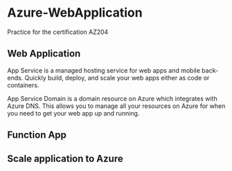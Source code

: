 # Azure-WebApplication
Practice for the certification AZ204

## Web Application 
App Service is a managed hosting service for web apps and mobile back-ends. Quickly build, deploy, and scale your web apps either as code or containers.

App Service Domain is a domain resource on Azure which integrates with Azure DNS. This allows you to manage all your resources on Azure for when you need to get your web app up and running.


## Function App 

## Scale application to Azure
